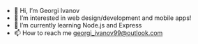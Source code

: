- 👋 Hi, I’m Georgi Ivanov
- 👀 I’m interested in web design/development and mobile apps!
- 🌱 I’m currently learning Node.js and Express
- 📫 How to reach me georgi_ivanov99@outlook.com

<!---
GeorgiIvanovPXL/GeorgiIvanovPXL is a ✨ special ✨ repository because its `README.md` (this file) appears on your GitHub profile.
You can click the Preview link to take a look at your changes.
--->

